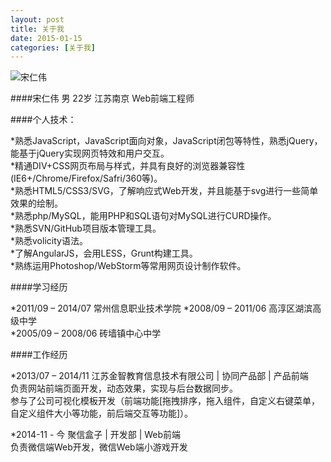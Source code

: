 ```yaml
---
layout: post
title: 关于我
date: 2015-01-15
categories: [关于我]
---
```


![宋仁伟](http://rwson.github.io/assets/img/me.jpg)

####宋仁伟 男 22岁 江苏南京 Web前端工程师    

####个人技术：   

*熟悉JavaScript，JavaScript面向对象，JavaScript闭包等特性，熟悉jQuery，能基于jQuery实现网页特效和用户交互。   
*精通DIV+CSS网页布局与样式，并具有良好的浏览器兼容性(IE6+/Chrome/Firefox/Safri/360等)。   
*熟悉HTML5/CSS3/SVG，了解响应式Web开发，并且能基于svg进行一些简单效果的绘制。   
*熟悉php/MySQL，能用PHP和SQL语句对MySQL进行CURD操作。   
*熟悉SVN/GitHub项目版本管理工具。   
*熟悉volicity语法。   
*了解AngularJS，会用LESS，Grunt构建工具。   
*熟练运用Photoshop/WebStorm等常用网页设计制作软件。   



####学习经历

*2011/09 – 2014/07 常州信息职业技术学院
*2008/09 – 2011/06 高淳区湖滨高级中学   
*2005/09 – 2008/06 砖墙镇中心中学   

####工作经历

*2013/07 – 2014/11   江苏金智教育信息技术有限公司 | 协同产品部 | 产品前端    
负责网站前端页面开发，动态效果，实现与后台数据同步。    
参与了公司可视化模板开发（前端功能[拖拽排序，拖入组件，自定义右键菜单，自定义组件大小等功能，前后端交互等功能]）。   

*2014-11 - 今  聚信盒子 | 开发部 | Web前端   
负责微信端Web开发，微信Web端小游戏开发